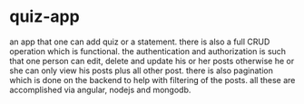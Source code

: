 # quiz-app
an app that one can add quiz or a statement. there is also a full CRUD operation which is functional. the authentication and authorization is such that one person can edit, delete and update his or her posts otherwise he or she can only view his posts plus all other post. there is also pagination which is done on the backend to help with filtering of the posts. all these are accomplished via angular, nodejs and mongodb. 

